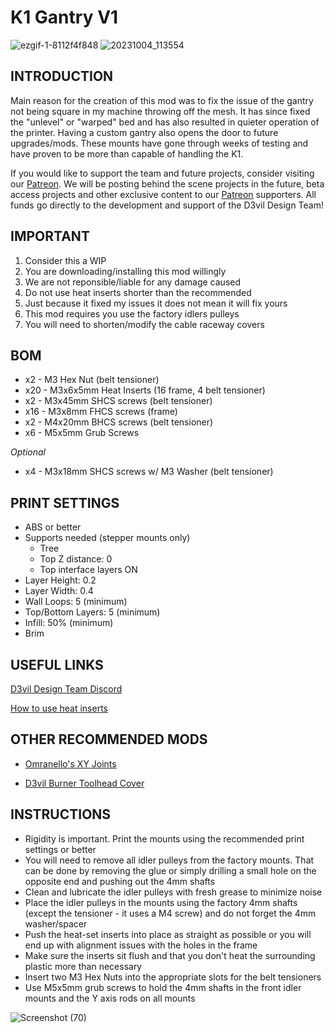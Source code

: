 # K1 Gantry V1
![ezgif-1-8112f4f848](https://github.com/D3vil-Design/K1-Hardware-Mods/assets/145330457/24f24746-3b3c-46f9-b3d4-d59ff084c8b3)
![20231004_113554](https://github.com/D3vil-Design/K1-Hardware-Mods/assets/145330457/f5b18600-0685-4daa-a183-9a1c6c6be0a8)

## INTRODUCTION
Main reason for the creation of this mod was to fix the issue of the gantry not being square in my machine throwing off the mesh. It has since fixed the "unlevel" or "warped" bed and has also resulted in quieter operation of the printer. Having a custom gantry also opens the door to future upgrades/mods. These mounts have gone through weeks of testing and have proven to be more than capable of handling the K1.

If you would like to support the team and future projects, consider visiting our [Patreon](https://www.patreon.com/D3vilDesign). We will be posting behind the scene projects in the future, beta access projects and other exclusive content to our [Patreon](https://www.patreon.com/D3vilDesign) supporters. All funds go directly to the development and support of the D3vil Design Team!



## IMPORTANT
 
 1. Consider this a WIP
 2. You are downloading/installing this mod willingly
 3. We are not reponsible/liable for any damage caused
 4. Do not use heat inserts shorter than the recommended
 5. Just because it fixed my issues it does not mean it will fix yours
 6. This mod requires you use the factory idlers pulleys
 7. You will need to shorten/modify the cable raceway covers



## BOM

- x2 - M3 Hex Nut  (belt tensioner)
- x20 - M3x6x5mm Heat Inserts  (16 frame, 4 belt tensioner)
- x2 - M3x45mm SHCS screws  (belt tensioner)
- x16 - M3x8mm FHCS screws  (frame)
- x2 - M4x20mm  BHCS screws  (belt tensioner)
- x6 - M5x5mm Grub Screws

*Optional*
- x4 - M3x18mm SHCS screws w/ M3 Washer (belt tensioner)



## PRINT SETTINGS

- ABS or better
- Supports needed (stepper mounts only)
   - Tree
   - Top Z distance: 0
   - Top interface layers ON
- Layer Height: 0.2
- Layer Width: 0.4
- Wall Loops: 5 (minimum)
- Top/Bottom Layers: 5 (minimum)
- Infill: 50% (minimum)
- Brim



## USEFUL LINKS
[D3vil Design Team Discord](https://discord.gg/vPr5DjfHUJ)

[How to use heat inserts](https://ultimaker.com/learn/how-to-use-heat-set-inserts-to-securely-fasten-3d-printed-parts/)



## OTHER RECOMMENDED MODS

- [Omranello's XY Joints](https://github.com/D3vil-Design/K1-Hardware-Mods/tree/main/K1%20XY%20joints%20V3.1)

- [D3vil Burner Toolhead Cover](https://github.com/D3vil-Design/K1-Hardware-Mods/tree/main/K1%20D3vil%20Burner%20Toolhead%20Cover)



## INSTRUCTIONS

- Rigidity is important. Print the mounts using the recommended print settings or better
- You will need to remove all idler pulleys from the factory mounts. That can be done by removing the glue or simply drilling a small hole on the opposite end and pushing out the 4mm shafts
- Clean and lubricate the idler pulleys with fresh grease to minimize noise
- Place the idler pulleys in the mounts using the factory 4mm shafts (except the tensioner - it uses a M4 screw) and do not forget the 4mm washer/spacer
- Push the heat-set inserts into place as straight as possible or you will end up with alignment issues with the holes in the frame
- Make sure the inserts sit flush and that you don't heat the surrounding plastic more than necessary
- Insert two M3 Hex Nuts into the appropriate slots for the belt tensioners 
- Use M5x5mm grub screws to hold the 4mm shafts in the front idler mounts and the Y axis rods on all mounts

![Screenshot (70)](https://github.com/D3vil-Design/K1-Hardware-Mods/assets/145330457/e6d94be0-4822-4783-b19c-1861868c4be3)
